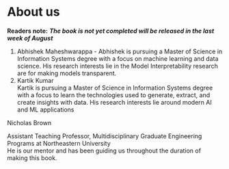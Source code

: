 # About us

**Readers note:** _**The book is not yet completed will be released in the last week of August**_

1. Abhishek Maheshwarappa -  Abhishek is pursuing a Master of Science in Information Systems degree with a focus on machine learning and data science. His research interests lie in the Model Interpretability research are for making models transparent.
2. Kartik Kumar   
   Kartik is pursuing a Master of Science in Information Systems degree with a focus to learn the technologies used to generate, extract, and create insights with data. His research interests lie around modern AI and ML applications

Nicholas Brown 

Assistant Teaching Professor, Multidisciplinary Graduate Engineering Programs at Northeastern University   
He is our mentor and has been guiding us throughout the duration of making this book.


